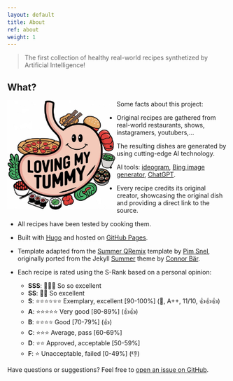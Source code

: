 ```yaml
---
layout: default
title: About
ref: about
weight: 1
---
```


> The first collection of healthy real-world recipes synthetized by Artificial Intelligence!

## What?

<img src="/images/logo-original-cropped.jpeg" alt="Loving my tummy" style="width:250px; float:left;"/>

Some facts about this project:

* Original recipes are gathered from real-world restaurants, shows, instagramers, youtubers,...
* The resulting dishes are generated by using cutting-edge AI technology.
* AI tools: [ideogram](https://ideogram.ai/), [Bing image generator](https://www.bing.com/images/create), [ChatGPT](https://chatgpt.com/).
* Every recipe credits its original creator, showcasing the original dish and providing a direct link to the source.
* All recipes have been tested by cooking them.
* Built with [Hugo](https://gohugo.io) and hosted on [GitHub Pages](https://pages.github.com).
* Template adapted from the [Summer QRemix](https://github.com/mipmip/summer-qremix?ref=jekyll-themes.com) template by [Pim Snel](https://github.com/mipmip), originally ported from the Jekyll [Summer](https://github.com/connor-baer/summer) theme by [Connor Bär](https://connorbaer.com/).

* Each recipe is rated using the S-Rank based on a personal opinion:
    - **SSS**: 🌟🌟🌟 So so excellent
    - **SS**: 🌟🌟 So excellent
    - **S**: ⭐⭐⭐⭐⭐⭐ Exemplary, excellent [90-100%] (🌟, A++, 11/10, 👍👍👍) 
    - **A**: ⭐⭐⭐⭐⭐ Very good [80-89%] (👍👍) 
    - **B**: ⭐⭐⭐⭐ Good [70-79%] (👍)
    - **C**: ⭐⭐⭐ Average, pass [60-69%]
    - **D**: ⭐⭐ Approved, acceptable [50-59%]
    - **F**: ⭐ Unacceptable, failed [0-49%] (👎)


Have questions or suggestions? Feel free to [open an issue on GitHub](https://github.com/lovingmytummy/lovingmytummy.github.io/issues/new).

